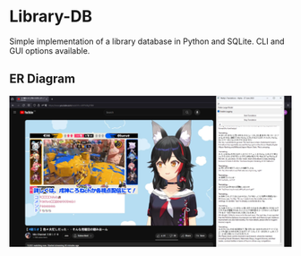 # Library-DB
Simple implementation of a library database in Python and SQLite. CLI and GUI options available. 

## ER Diagram
<img src="https://raw.githubusercontent.com/wattyven/Live-Stream-TL/main/Screenshot.png"/>
